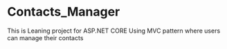 # Contacts_Manager
This is Leaning project for ASP.NET CORE Using MVC pattern where users can manage their contacts 
